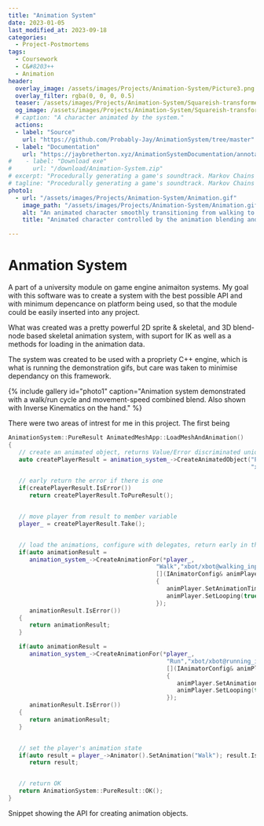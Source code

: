 ```yaml
---
title: "Animation System"
date: 2023-01-05
last_modified_at: 2023-09-18
categories:
  - Project-Postmortems
tags:
  - Coursework
  - C&#8203++
  - Animation
header:
  overlay_image: /assets/images/Projects/Animation-System/Picture3.png
  overlay_filter: rgba(0, 0, 0, 0.5)
  teaser: /assets/images/Projects/Animation-System/Squareish-transformed.png
  og_image: /assets/images/Projects/Animation-System/Squareish-transformed.png
  # caption: "A character animated by the system."
  actions:
  - label: "Source"
    url: "https://github.com/Probably-Jay/AnimationSystem/tree/master"
  - label: "Documentation"
    url: "https://jaybretherton.xyz/AnimationSystemDocumentation/annotated.html"
#    - label: "Download exe"
#      url: "/download/Animation-System.zip"
# excerpt: "Procedurally generating a game's soundtrack. Markov Chains meet Functional harmony."
# tagline: "Procedurally generating a game's soundtrack. Markov Chains meet Functional harmony."
photo1:
  - url: "/assets/images/Projects/Animation-System/Animation.gif"
    image_path: "/assets/images/Projects/Animation-System/Animation.gif"
    alt: "An animated character smoothly transitioning from walking to running while her hand points at the cursor."
    title: "Animated character controlled by the animation blending and IK systems." 

---
```

# Anmation System 

A part of a university module on game engine animaiton systems. My goal with this software was to create a system with the best possible API and with minimum depencance on platform being used, so that the module could be easily inserted into any project.

What was created was a pretty powerful 2D sprite & skeletal, and 3D blend-node based skeletal animation system, with suport for IK as well as a methods for loading in the animation data. 

The system was created to be used with a propriety C++ engine, which is what is running the demonstration gifs, but care was taken to minimise dependancy on this framework.


{% include gallery id="photo1" caption="Animation system demonstrated with a walk/run cycle and movement-speed combined blend. Also shown with Inverse Kinematics on the hand." %}


There were two areas of intrest for me in this project. The first being 


````cpp
AnimationSystem::PureResult AnimatedMeshApp::LoadMeshAndAnimation()
{
   // create an animated object, returns Value/Error discriminated union
   auto createPlayerResult = animation_system_->CreateAnimatedObject("Player", 
                                                                     "xbot/xbot.scn") ;

   // early return the error if there is one 
   if(createPlayerResult.IsError())
      return createPlayerResult.ToPureResult();


   // move player from result to member variable
   player_ = createPlayerResult.Take();


   // load the animations, configure with delegates, return early in the case of error
   if(auto animationResult =
      animation_system_->CreateAnimationFor(*player_,
                                          "Walk","xbot/xbot@walking_inplace.scn","",
                                          [](IAnimatorConfig& animPlayer)
                                          {
                                             animPlayer.SetAnimationTime(0);
                                             animPlayer.SetLooping(true);
                                          });
      animationResult.IsError())
   {
      return animationResult;
   }

   if(auto animationResult =
      animation_system_->CreateAnimationFor(*player_,
                                             "Run","xbot/xbot@running_inplace.scn","",
                                             [](IAnimatorConfig& animPlayer)
                                             {
                                                animPlayer.SetAnimationTime(0);
                                                animPlayer.SetLooping(true);
                                             });
      animationResult.IsError())
   {
      return animationResult;
   }


   // set the player's animation state
   if(auto result = player_->Animator().SetAnimation("Walk"); result.IsError())
      return result;


   // return OK
   return AnimationSystem::PureResult::OK();
}
````
<figcaption>Snippet showing the API for creating animation objects.</figcaption>
